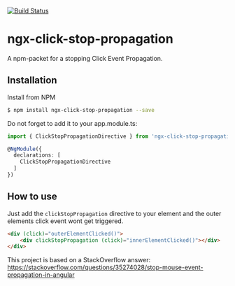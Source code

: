 [![Build Status](https://travis-ci.org/DanielHabenicht/ngx-click-stop-propagation.svg?branch=master)](https://travis-ci.org/DanielHabenicht/ngx-click-stop-propagation)

# ngx-click-stop-propagation

A npm-packet for a stopping Click Event Propagation.

## Installation

Install from NPM

```bash
$ npm install ngx-click-stop-propagation --save
```

Do not forget to add it to your app.module.ts:

```typescript
import { ClickStopPropagationDirective } from 'ngx-click-stop-propagation';

@NgModule({
  declarations: [
    ClickStopPropagationDirective
  ]
})
```

## How to use

Just add the `clickStopPropagation` directive to your element and the outer elements click event wont get triggered.

```html
<div (click)="outerElementClicked()">
    <div clickStopPropagation (click)="innerElementClicked()"></div>
</div>
```

This project is based on a StackOverflow answer: https://stackoverflow.com/questions/35274028/stop-mouse-event-propagation-in-angular
